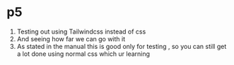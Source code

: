 # p5

1. Testing out using Tailwindcss instead of css
2. And seeing how far we can go with it
3. As stated in the manual this is good only for testing , so you can still get a lot done using normal css which ur learning
